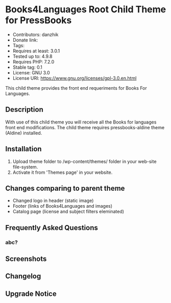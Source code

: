 # Books4Languages Root Child Theme for PressBooks


* Contributors: danzhik
* Donate link:
* Tags: 
* Requires at least: 3.0.1
* Tested up to: 4.9.8
* Requires PHP: 7.2.0
* Stable tag: 0.1
* License: GNU 3.0
* License URI: https://www.gnu.org/licenses/gpl-3.0.en.html

This child theme provides the front end requeriments for Books For Languages.

## Description

With use of this child theme you will receive all the Books for languages front end modifications. The child theme requires pressbooks-aldine theme (Aldine) installed.

## Installation

1. Upload theme folder to /wp-content/themes/ folder in your web-site file-system.
1. Activate it from 'Themes page' in your website.

## Changes comparing to parent theme

* Changed logo in header (static image)
* Footer (links of Books4Languages and images)
* Catalog page (license and subject filters eleminated)

## Frequently Asked Questions

### abc?


## Screenshots



## Changelog



## Upgrade Notice
